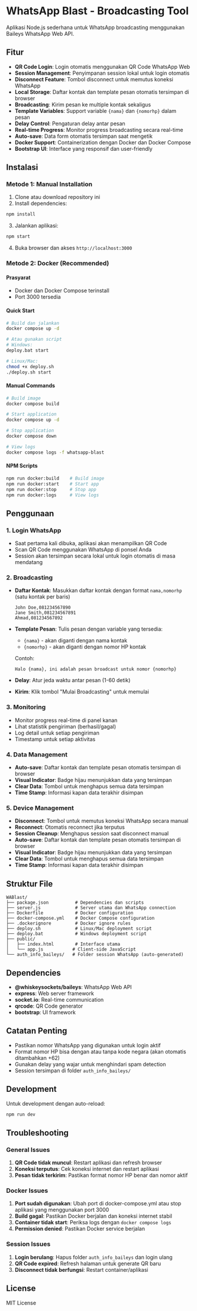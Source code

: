 # WhatsApp Blast - Broadcasting Tool

Aplikasi Node.js sederhana untuk WhatsApp broadcasting menggunakan Baileys WhatsApp Web API.

## Fitur

- **QR Code Login**: Login otomatis menggunakan QR Code WhatsApp Web
- **Session Management**: Penyimpanan session lokal untuk login otomatis
- **Disconnect Feature**: Tombol disconnect untuk memutus koneksi WhatsApp
- **Local Storage**: Daftar kontak dan template pesan otomatis tersimpan di browser
- **Broadcasting**: Kirim pesan ke multiple kontak sekaligus
- **Template Variables**: Support variable `{nama}` dan `{nomorhp}` dalam pesan
- **Delay Control**: Pengaturan delay antar pesan
- **Real-time Progress**: Monitor progress broadcasting secara real-time
- **Auto-save**: Data form otomatis tersimpan saat mengetik
- **Docker Support**: Containerization dengan Docker dan Docker Compose
- **Bootstrap UI**: Interface yang responsif dan user-friendly

## Instalasi

### Metode 1: Manual Installation
1. Clone atau download repository ini
2. Install dependencies:
```bash
npm install
```

3. Jalankan aplikasi:
```bash
npm start
```

4. Buka browser dan akses `http://localhost:3000`

### Metode 2: Docker (Recommended)

#### Prasyarat
- Docker dan Docker Compose terinstall
- Port 3000 tersedia

#### Quick Start
```bash
# Build dan jalankan
docker compose up -d

# Atau gunakan script
# Windows:
deploy.bat start

# Linux/Mac:
chmod +x deploy.sh
./deploy.sh start
```

#### Manual Commands
```bash
# Build image
docker compose build

# Start application
docker compose up -d

# Stop application
docker compose down

# View logs
docker compose logs -f whatsapp-blast
```

#### NPM Scripts
```bash
npm run docker:build    # Build image
npm run docker:start    # Start app
npm run docker:stop     # Stop app
npm run docker:logs     # View logs
```

## Penggunaan

### 1. Login WhatsApp
- Saat pertama kali dibuka, aplikasi akan menampilkan QR Code
- Scan QR Code menggunakan WhatsApp di ponsel Anda
- Session akan tersimpan secara lokal untuk login otomatis di masa mendatang

### 2. Broadcasting
- **Daftar Kontak**: Masukkan daftar kontak dengan format `nama,nomorhp` (satu kontak per baris)
  ```
  John Doe,081234567890
  Jane Smith,081234567891
  Ahmad,081234567892
  ```

- **Template Pesan**: Tulis pesan dengan variable yang tersedia:
  - `{nama}` - akan diganti dengan nama kontak
  - `{nomorhp}` - akan diganti dengan nomor HP kontak
  
  Contoh:
  ```
  Halo {nama}, ini adalah pesan broadcast untuk nomor {nomorhp}
  ```

- **Delay**: Atur jeda waktu antar pesan (1-60 detik)

- **Kirim**: Klik tombol "Mulai Broadcasting" untuk memulai

### 3. Monitoring
- Monitor progress real-time di panel kanan
- Lihat statistik pengiriman (berhasil/gagal)
- Log detail untuk setiap pengiriman
- Timestamp untuk setiap aktivitas

### 4. Data Management
- **Auto-save**: Daftar kontak dan template pesan otomatis tersimpan di browser
- **Visual Indicator**: Badge hijau menunjukkan data yang tersimpan
- **Clear Data**: Tombol untuk menghapus semua data tersimpan
- **Time Stamp**: Informasi kapan data terakhir disimpan

### 5. Device Management
- **Disconnect**: Tombol untuk memutus koneksi WhatsApp secara manual
- **Reconnect**: Otomatis reconnect jika terputus
- **Session Cleanup**: Menghapus session saat disconnect manual
- **Auto-save**: Daftar kontak dan template pesan otomatis tersimpan di browser
- **Visual Indicator**: Badge hijau menunjukkan data yang tersimpan
- **Clear Data**: Tombol untuk menghapus semua data tersimpan
- **Time Stamp**: Informasi kapan data terakhir disimpan

## Struktur File

```
WABlast/
├── package.json          # Dependencies dan scripts
├── server.js             # Server utama dan WhatsApp connection
├── Dockerfile            # Docker configuration
├── docker-compose.yml    # Docker Compose configuration
├── .dockerignore         # Docker ignore rules
├── deploy.sh             # Linux/Mac deployment script
├── deploy.bat            # Windows deployment script
├── public/
│   ├── index.html        # Interface utama
│   └── app.js           # Client-side JavaScript
└── auth_info_baileys/   # Folder session WhatsApp (auto-generated)
```

## Dependencies

- **@whiskeysockets/baileys**: WhatsApp Web API
- **express**: Web server framework
- **socket.io**: Real-time communication
- **qrcode**: QR Code generator
- **bootstrap**: UI framework

## Catatan Penting

- Pastikan nomor WhatsApp yang digunakan untuk login aktif
- Format nomor HP bisa dengan atau tanpa kode negara (akan otomatis ditambahkan +62)
- Gunakan delay yang wajar untuk menghindari spam detection
- Session tersimpan di folder `auth_info_baileys/`

## Development

Untuk development dengan auto-reload:
```bash
npm run dev
```

## Troubleshooting

### General Issues
1. **QR Code tidak muncul**: Restart aplikasi dan refresh browser
2. **Koneksi terputus**: Cek koneksi internet dan restart aplikasi
3. **Pesan tidak terkirim**: Pastikan format nomor HP benar dan nomor aktif

### Docker Issues
1. **Port sudah digunakan**: Ubah port di docker-compose.yml atau stop aplikasi yang menggunakan port 3000
2. **Build gagal**: Pastikan Docker berjalan dan koneksi internet stabil
3. **Container tidak start**: Periksa logs dengan `docker compose logs`
4. **Permission denied**: Pastikan Docker service berjalan

### Session Issues
1. **Login berulang**: Hapus folder `auth_info_baileys` dan login ulang
2. **QR Code expired**: Refresh halaman untuk generate QR baru
3. **Disconnect tidak berfungsi**: Restart container/aplikasi

## License

MIT License
